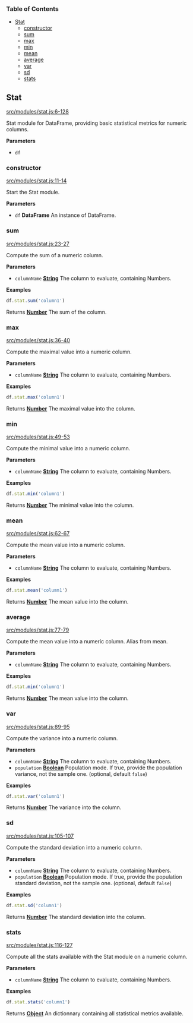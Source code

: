 <!-- Generated by documentation.js. Update this documentation by updating the source code. -->

### Table of Contents

-   [Stat](#stat)
    -   [constructor](#constructor)
    -   [sum](#sum)
    -   [max](#max)
    -   [min](#min)
    -   [mean](#mean)
    -   [average](#average)
    -   [var](#var)
    -   [sd](#sd)
    -   [stats](#stats)

## Stat

[src/modules/stat.js:6-128](https://github.com/Gmousse/dataframe-js/blob/ff038de7aa3b3e5eff5d760ec33fdb3ac77972fd/src/modules/stat.js#L6-L128 "Source code on GitHub")

Stat module for DataFrame, providing basic statistical metrics for numeric columns.

**Parameters**

-   `df`  

### constructor

[src/modules/stat.js:11-14](https://github.com/Gmousse/dataframe-js/blob/ff038de7aa3b3e5eff5d760ec33fdb3ac77972fd/src/modules/stat.js#L11-L14 "Source code on GitHub")

Start the Stat module.

**Parameters**

-   `df` **DataFrame** An instance of DataFrame.

### sum

[src/modules/stat.js:23-27](https://github.com/Gmousse/dataframe-js/blob/ff038de7aa3b3e5eff5d760ec33fdb3ac77972fd/src/modules/stat.js#L23-L27 "Source code on GitHub")

Compute the sum of a numeric column.

**Parameters**

-   `columnName` **[String](https://developer.mozilla.org/docs/Web/JavaScript/Reference/Global_Objects/String)** The column to evaluate, containing Numbers.

**Examples**

```javascript
df.stat.sum('column1')
```

Returns **[Number](https://developer.mozilla.org/docs/Web/JavaScript/Reference/Global_Objects/Number)** The sum of the column.

### max

[src/modules/stat.js:36-40](https://github.com/Gmousse/dataframe-js/blob/ff038de7aa3b3e5eff5d760ec33fdb3ac77972fd/src/modules/stat.js#L36-L40 "Source code on GitHub")

Compute the maximal value into a numeric column.

**Parameters**

-   `columnName` **[String](https://developer.mozilla.org/docs/Web/JavaScript/Reference/Global_Objects/String)** The column to evaluate, containing Numbers.

**Examples**

```javascript
df.stat.max('column1')
```

Returns **[Number](https://developer.mozilla.org/docs/Web/JavaScript/Reference/Global_Objects/Number)** The maximal value into the column.

### min

[src/modules/stat.js:49-53](https://github.com/Gmousse/dataframe-js/blob/ff038de7aa3b3e5eff5d760ec33fdb3ac77972fd/src/modules/stat.js#L49-L53 "Source code on GitHub")

Compute the minimal value into a numeric column.

**Parameters**

-   `columnName` **[String](https://developer.mozilla.org/docs/Web/JavaScript/Reference/Global_Objects/String)** The column to evaluate, containing Numbers.

**Examples**

```javascript
df.stat.min('column1')
```

Returns **[Number](https://developer.mozilla.org/docs/Web/JavaScript/Reference/Global_Objects/Number)** The minimal value into the column.

### mean

[src/modules/stat.js:62-67](https://github.com/Gmousse/dataframe-js/blob/ff038de7aa3b3e5eff5d760ec33fdb3ac77972fd/src/modules/stat.js#L62-L67 "Source code on GitHub")

Compute the mean value into a numeric column.

**Parameters**

-   `columnName` **[String](https://developer.mozilla.org/docs/Web/JavaScript/Reference/Global_Objects/String)** The column to evaluate, containing Numbers.

**Examples**

```javascript
df.stat.mean('column1')
```

Returns **[Number](https://developer.mozilla.org/docs/Web/JavaScript/Reference/Global_Objects/Number)** The mean value into the column.

### average

[src/modules/stat.js:77-79](https://github.com/Gmousse/dataframe-js/blob/ff038de7aa3b3e5eff5d760ec33fdb3ac77972fd/src/modules/stat.js#L77-L79 "Source code on GitHub")

Compute the mean value into a numeric column.
Alias from mean.

**Parameters**

-   `columnName` **[String](https://developer.mozilla.org/docs/Web/JavaScript/Reference/Global_Objects/String)** The column to evaluate, containing Numbers.

**Examples**

```javascript
df.stat.min('column1')
```

Returns **[Number](https://developer.mozilla.org/docs/Web/JavaScript/Reference/Global_Objects/Number)** The mean value into the column.

### var

[src/modules/stat.js:89-95](https://github.com/Gmousse/dataframe-js/blob/ff038de7aa3b3e5eff5d760ec33fdb3ac77972fd/src/modules/stat.js#L89-L95 "Source code on GitHub")

Compute the variance into a numeric column.

**Parameters**

-   `columnName` **[String](https://developer.mozilla.org/docs/Web/JavaScript/Reference/Global_Objects/String)** The column to evaluate, containing Numbers.
-   `population` **[Boolean](https://developer.mozilla.org/docs/Web/JavaScript/Reference/Global_Objects/Boolean)** Population mode. If true, provide the population variance, not the sample one. (optional, default `false`)

**Examples**

```javascript
df.stat.var('column1')
```

Returns **[Number](https://developer.mozilla.org/docs/Web/JavaScript/Reference/Global_Objects/Number)** The variance into the column.

### sd

[src/modules/stat.js:105-107](https://github.com/Gmousse/dataframe-js/blob/ff038de7aa3b3e5eff5d760ec33fdb3ac77972fd/src/modules/stat.js#L105-L107 "Source code on GitHub")

Compute the standard deviation into a numeric column.

**Parameters**

-   `columnName` **[String](https://developer.mozilla.org/docs/Web/JavaScript/Reference/Global_Objects/String)** The column to evaluate, containing Numbers.
-   `population` **[Boolean](https://developer.mozilla.org/docs/Web/JavaScript/Reference/Global_Objects/Boolean)** Population mode. If true, provide the population standard deviation, not the sample one. (optional, default `false`)

**Examples**

```javascript
df.stat.sd('column1')
```

Returns **[Number](https://developer.mozilla.org/docs/Web/JavaScript/Reference/Global_Objects/Number)** The standard deviation into the column.

### stats

[src/modules/stat.js:116-127](https://github.com/Gmousse/dataframe-js/blob/ff038de7aa3b3e5eff5d760ec33fdb3ac77972fd/src/modules/stat.js#L116-L127 "Source code on GitHub")

Compute all the stats available with the Stat module on a numeric column.

**Parameters**

-   `columnName` **[String](https://developer.mozilla.org/docs/Web/JavaScript/Reference/Global_Objects/String)** The column to evaluate, containing Numbers.

**Examples**

```javascript
df.stat.stats('column1')
```

Returns **[Object](https://developer.mozilla.org/docs/Web/JavaScript/Reference/Global_Objects/Object)** An dictionnary containing all statistical metrics available.
